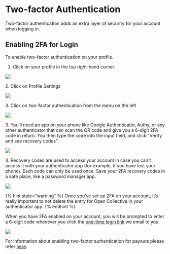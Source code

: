 # Two-factor Authentication

Two-factor authentication adds an extra layer of security for your account when logging in.

## Enabling 2FA for Login

To enable two-factor authentication on your profile.&#x20;

1. Click on your profile in the top right-hand corner.&#x20;

![](../.gitbook/assets/product\_2fa\_profile\_2022-07-21.png)

2\. Click on Profile Settings

![](../.gitbook/assets/product\_2fa\_settings\_2022-07-21.png)

3\. Click on two-factor authentication from the menu on the left&#x20;

![](<../.gitbook/assets/product\_2fa\_2fa\_2022-07-21 (1).png>)

3\. You’ll need an app on your phone like Google Authenticator, Authy, or any other authenticator that can scan the QR code and give you a 6-digit 2FA code in return. You then type the code into the input field, and click "Verify and see recovery codes".

![](../.gitbook/assets/product\_2fa\_auntheticator\_2022-07-21.png)

4\. Recovery codes are used to access your account in case you can't access it with your authenticator app (for example, if you have lost your phone). Each code can only be used once. Save your 2FA recovery codes in a safe place, like a password manager app.

![](../.gitbook/assets/product\_2fa\_recovery\_2022-07-21.png)

{% hint style="warning" %}
Once you’ve set up 2FA on your account, it’s really important to not delete the entry for Open Collective in your authenticator app.
{% endhint %}

When you have 2FA enabled on your account, you will be prompted to enter a 6-digit code whenever you click the [one-time login link](https://docs.opencollective.com/help/product/log-in-system) we email to you.

![](../.gitbook/assets/product\_2fa\_login\_2022-07-21.png)

For information about enabling two-factor authentication for payouts please refer [here](../fiscal-hosts/payouts/two-factor-authentication-for-payouts.md).&#x20;
